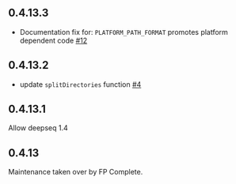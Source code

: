 ## 0.4.13.3

* Documentation fix for: `PLATFORM_PATH_FORMAT` promotes platform dependent code [#12](https://github.com/fpco/haskell-filesystem/issues/12)

## 0.4.13.2

* update `splitDirectories` function [#4](https://github.com/fpco/haskell-filesystem/pull/4)

## 0.4.13.1

Allow deepseq 1.4

## 0.4.13

Maintenance taken over by FP Complete.
